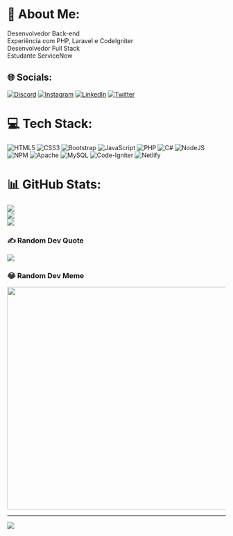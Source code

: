 # 💫 About Me:
Desenvolvedor Back-end<br>Experiência com PHP, Laravel e CodeIgniter<br>Desenvolvedor Full Stack<br>Estudante ServiceNow<br>


## 🌐 Socials:
[![Discord](https://img.shields.io/badge/Discord-%237289DA.svg?logo=discord&logoColor=white)](htttps://discord.gg/#9186) [![Instagram](https://img.shields.io/badge/Instagram-%23E4405F.svg?logo=Instagram&logoColor=white)](https://instagram.com/@igor_matheusll) [![LinkedIn](https://img.shields.io/badge/LinkedIn-%230077B5.svg?logo=linkedin&logoColor=white)](https://linkedin.com/in/linkedin.com/in/igor-matheus-lopes-de-lima-800788163) [![Twitter](https://img.shields.io/badge/Twitter-%231DA1F2.svg?logo=Twitter&logoColor=white)](https://twitter.com/@IgorMt258789) 

# 💻 Tech Stack:
![HTML5](https://img.shields.io/badge/html5-%23E34F26.svg?style=for-the-badge&logo=html5&logoColor=white) ![CSS3](https://img.shields.io/badge/css3-%231572B6.svg?style=for-the-badge&logo=css3&logoColor=white) ![Bootstrap](https://img.shields.io/badge/bootstrap-%23563D7C.svg?style=for-the-badge&logo=bootstrap&logoColor=white) 
![JavaScript](https://img.shields.io/badge/javascript-%23323330.svg?style=for-the-badge&logo=javascript&logoColor=%23F7DF1E) 
![PHP](https://img.shields.io/badge/php-%23777BB4.svg?style=for-the-badge&logo=php&logoColor=white) 
![C#](https://img.shields.io/badge/c%23-%23239120.svg?style=for-the-badge&logo=c-sharp&logoColor=white) 
![NodeJS](https://img.shields.io/badge/node.js-6DA55F?style=for-the-badge&logo=node.js&logoColor=white) 
![NPM](https://img.shields.io/badge/NPM-%23000000.svg?style=for-the-badge&logo=npm&logoColor=white) 
![Apache](https://img.shields.io/badge/apache-%23D42029.svg?style=for-the-badge&logo=apache&logoColor=white) 
![MySQL](https://img.shields.io/badge/mysql-%2300f.svg?style=for-the-badge&logo=mysql&logoColor=white)
![Code-Igniter](https://img.shields.io/badge/CodeIgniter-%23EF4223.svg?style=for-the-badge&logo=codeIgniter&logoColor=white) 
![Netlify](https://img.shields.io/badge/netlify-%23000000.svg?style=for-the-badge&logo=netlify&logoColor=#00C7B7) 
# 📊 GitHub Stats:
![](https://github-readme-stats.vercel.app/api?username=Igor-mt&theme=dark&hide_border=false&include_all_commits=false&count_private=false)<br/>
![](https://github-readme-streak-stats.herokuapp.com/?user=Igor-mt&theme=dark&hide_border=false)<br/>
![](https://github-readme-stats.vercel.app/api/top-langs/?username=Igor-mt&theme=dark&hide_border=false&include_all_commits=false&count_private=false&layout=compact)

### ✍️ Random Dev Quote
![](https://quotes-github-readme.vercel.app/api?type=horizontal&theme=radical)

### 😂 Random Dev Meme
<img src="https://random-memer.herokuapp.com/" width="512px"/>

---
[![](https://visitcount.itsvg.in/api?id=Igor-mt&icon=0&color=0)](https://visitcount.itsvg.in)

<!-- Proudly created with GPRM ( https://gprm.itsvg.in ) -->

